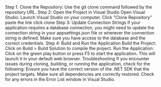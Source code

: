 Step 1. Clone the Repository: Use the git clone command followed by the repository URL.
Step 2: Open the Project in Visual Studio
Open Visual Studio: Launch Visual Studio on your computer. 
Click "Clone Repository"
paste the link
click clone
Step 3: Update Connection Strings
If your application requires a database connection, you might need to update the connection string in your appsettings.json file or wherever the connection string is defined. Make sure you have access to the database and the correct credentials.
Step 4: Build and Run the Application
Build the Project:
Click on Build > Build Solution to compile the project.
Run the Application:
Click on the green play button or press F5 to start the application. This will launch it in your default web browser.
Troubleshooting
If you encounter issues during cloning, building, or running the application, check for the following:
Ensure you have the correct version of the .NET SDK that the project targets.
Make sure all dependencies are correctly restored.
Check for any errors in the Error List window in Visual Studio.
